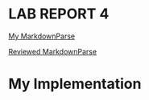 # LAB REPORT 4

[My MarkdownParse](https://github.com/khottinger/markdown-parse/tree/main)

[Reviewed MarkdownParse](https://github.com/yi113/markdown-parse/blob/main/MarkdownParse.java)

# My Implementation 
### 
